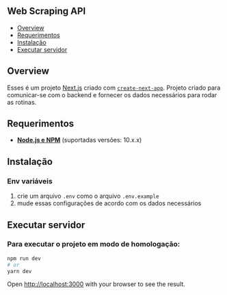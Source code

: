## Web Scraping API
- [Overview](#overview)
- [Requerimentos](#requerimentos)
- [Instalação](#instalação)
- [Executar servidor](#executar-servidor)

## Overview

Esses é um projeto [Next.js](https://nextjs.org/) criado com [`create-next-app`](https://github.com/vercel/next.js/tree/canary/packages/create-next-app). Projeto criado para comunicar-se com o backend e fornecer os dados necessários para rodar as rotinas.

## Requerimentos

- **[Node.js e NPM](https://www.nodejs.org/)** (suportadas versões: 10.x.x)

## Instalação

### Env variáveis
1. crie um arquivo `.env` como o arquivo `.env.example`
2. mude essas configurações de acordo com os dados necessários

## Executar servidor

### Para executar o projeto em modo de homologação:

```bash
npm run dev
# or
yarn dev
```
Open [http://localhost:3000](http://localhost:3000) with your browser to see the result.

### Para executar o projeto em modo de produção:
```bash
npm start
# or
yarn start
```
